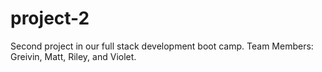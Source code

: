 # project-2
Second project in our full stack development boot camp. Team Members: Greivin, Matt, Riley, and Violet.
